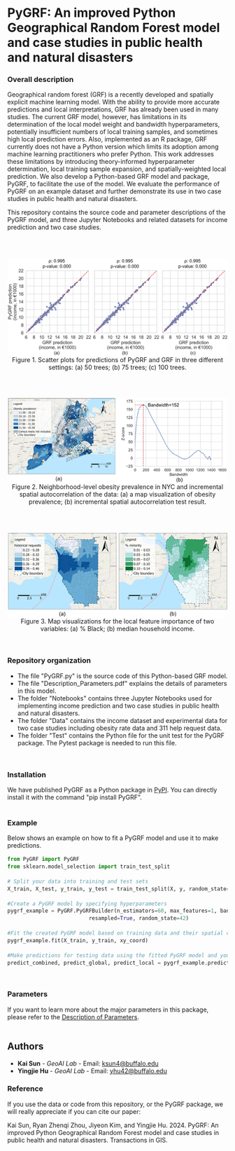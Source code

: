 # PyGRF: An improved Python Geographical Random Forest model and case studies in public health and natural disasters

### Overall description
Geographical random forest (GRF) is a recently developed and spatially explicit machine learning model. With the ability to provide more accurate predictions and local interpretations, GRF has already been used in many studies. The current GRF model, however, has limitations in its determination of the local model weight and bandwidth hyperparameters, potentially insufficient numbers of local training samples, and sometimes high local prediction errors. Also, implemented as an R package, GRF currently does not have a Python version which limits its adoption among machine learning practitioners who prefer Python. This work addresses these limitations by introducing theory-informed hyperparameter determination, local training sample expansion, and spatially-weighted local prediction. We also develop a Python-based GRF model and package, PyGRF, to facilitate the use of the model. We evaluate the performance of PyGRF on an example dataset and further demonstrate its use in two case studies in public health and natural disasters.

This repository contains the source code and parameter descriptions of the PyGRF model, and three Jupyter Notebooks and related datasets for income prediction and two case studies.


<br />
<br />

<p align="center">
<img align="center" src="Figs/Consistency.jpg" width="600" />
<br />
Figure 1. Scatter plots for predictions of PyGRF and GRF in three different settings: (a) 50 trees; (b) 75 trees; (c) 100 trees.
</p>

<br />
<br />
<p align="center">
<img align="center" src="Figs/Obesity_ISA.jpg" width="600" />
<br />
Figure 2. Neighborhood-level obesity prevalence in NYC and incremental spatial autocorrelation of the data: (a) a map visualization of obesity prevalence; (b) incremental spatial autocorrelation test result.
</p>
<br />

<br />
<p align="center">
<img align="center" src="Figs/Local_feature_importance.jpg" width="600" />
<br />
Figure 3. Map visualizations for the local feature importance of two variables: (a) % Black; (b) median household income.
</p>
<br />



### Repository organization

* The file "PyGRF.py" is the source code of this Python-based GRF model.
* The file "Description_Parameters.pdf" explains the details of parameters in this model.
* The folder "Notebooks" contains three Jupyter Notebooks used for implementing income prediction and two case studies in public health and natural disasters.
* The folder "Data" contains the income dataset and experimental data for two case studies including obesity rate data and 311 help request data.
* The folder "Test" contains the Python file for the unit test for the PyGRF package. The Pytest package is needed to run this file.
<br />



### Installation

We have published PyGRF as a Python package in [PyPI](https://pypi.org/project/PyGRF/). You can directly install it with the command "pip install PyGRF". 
<br />
<br />



### Example

Below shows an example on how to fit a PyGRF model and use it to make predictions.

```python
from PyGRF import PyGRF
from sklearn.model_selection import train_test_split

# Split your data into training and test sets
X_train, X_test, y_train, y_test = train_test_split(X, y, random_state=42)

#Create a PyGRF model by specifying hyperparameters
pygrf_example = PyGRF.PyGRFBuilder(n_estimators=60, max_features=1, band_width=39, train_weighted=True, predict_weighted=True, bootstrap=False,
                          resampled=True, random_state=42)

#Fit the created PyGRF model based on training data and their spatial coordinates						  
pygrf_example.fit(X_train, y_train, xy_coord)

#Make predictions for testing data using the fitted PyGRF model and you specified local model weight 
predict_combined, predict_global, predict_local = pygrf_example.predict(X_test, coords_test, local_weight=0.46)
```
<br />


### Parameters
If you want to learn more about the major parameters in this package, please refer to the [Description of Parameters](https://github.com/geoai-lab/PyGRF/blob/master/Description_Parameters.pdf).
<br />
<br />


## Authors
* **Kai Sun** - *GeoAI Lab* - Email: ksun4@buffalo.edu
* **Yingjie Hu** - *GeoAI Lab* - Email: yhu42@buffalo.edu


### Reference
If you use the data or code from this repository, or the PyGRF package, we will really appreciate if you can cite our paper:

Kai Sun, Ryan Zhenqi Zhou, Jiyeon Kim, and Yingjie Hu. 2024. PyGRF: An improved Python Geographical Random Forest model and case studies in public health and natural disasters. Transactions in GIS.


